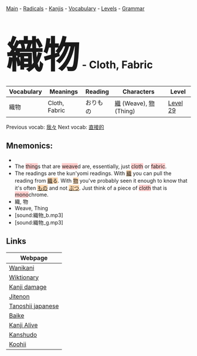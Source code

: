 <style> bigfont {font-size: 100px}</style>
[Main](../README.md) -
[Radicals](../radicals.md) -
[Kanjis](../kanjis.md) -
[Vocabulary](../vocabulary.md) -
[Levels](../levels.md) -
[Grammar](../grammar.md)
# <bigfont> 織物</bigfont> - Cloth, Fabric 

| Vocabulary | Meanings | Reading | Characters | Level |
| --- | --- | --- | --- | --- |
| 織物 | Cloth, Fabric | おりもの |  [織](../kanjis/織.md) (Weave), [物](../kanjis/物.md) (Thing) | [Level 29](../levels/wk_level29.md) |

Previous vocab: [我々](我々.md) Next vocab: [直接的](直接的.md) 

## Mnemonics:

* 
* The <span style="background-color:#ffcccb"> thing</span>s that are <span style="background-color:#ffcccb"> weave</span>d are, essentially, just <span style="background-color:#ffcccb"> cloth</span> or <span style="background-color:#ffcccb"> fabric</span>.
* The readings are the kun'yomi readings. With <span style="background-color:#fed8b1"> [織](https://jisho.org/search/織)</span> you can pull the reading from <span style="background-color:#fed8b1"> [織](https://jisho.org/search/織)る</span>. With <span style="background-color:#fed8b1"> [物](https://jisho.org/search/物)</span> you've probably seen it enough to know that it's often <span style="background-color:#fed8b1"> [もの](https://jisho.org/search/もの)</span> and not <span style="background-color:#fed8b1"> [ぶつ](https://jisho.org/search/ぶつ)</span>. Just think of a piece of <span style="background-color:#ffcccb"> cloth</span> that is <span style="background-color:#ffcccb"> mono</span>chrome.
* 織, 物
* Weave, Thing
* [sound:織物_b.mp3]
* [sound:織物_g.mp3]


## Links 

| Webpage |
| --- |
| [Wanikani          ](https://www.wanikani.com/kanji/織物) |
| [Wiktionary        ](https://en.wiktionary.org/wiki/織物) |
| [Kanji damage      ](http://www.kanjidamage.com/kanji/search?utf8=✓&q=織物) |
| [Jitenon           ](https://jitenon.com/kanji/織物) |
| [Tanoshii japanese ](https://www.tanoshiijapanese.com/dictionary/kanji.cfm?k=織物) |
| [Baike             ](https://baike.baidu.com/item/織物) |
| [Kanji Alive       ](https://app.kanjialive.com/織物) |
| [Kanshudo          ](https://www.kanshudo.com/searchmn?q=織物) |
| [Koohii            ](https://kanji.koohii.com/study/kanji/織物) |

